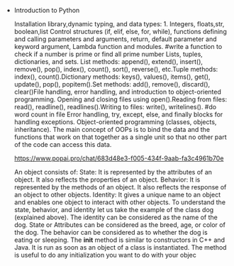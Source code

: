 - Introduction to Python
  
   Installation library,dynamic typing, and data types: 1. Integers, floats,str, boolean,list
Control structures (if, elif, else, for, while), functions defining and calling parameters and arguments, return, default parameter and keyword argument, Lambda function and modules. #write a function to check if a number is prime or find all prime number
Lists, tuples, dictionaries, and sets. List methods: append(), extend(), insert(), remove(), pop(), index(), count(), sort(), reverse(), etc.Tuple methods: index(), count().Dictionary methods: keys(), values(), items(), get(), update(), pop(), popitem().Set methods: add(), remove(), discard(), clear()File handling, error handling, and introduction to object-oriented programming. Opening and closing files using open().Reading from files: read(), readline(), readlines().Writing to files: write(), writelines(). #do word count in file Error handling, try, except, else, and finally blocks for handling exceptions.
Object-oriented programming (classes, objects, inheritance). The main concept of OOPs is to bind the data and the functions that work on that together as a single unit so that no other part of the code can access this data.

   https://www.popai.pro/chat/683d48e3-f005-434f-9aab-fa3c4961b70e

   An object consists of:
   State: It is represented by the attributes of an object. It also reflects the properties of an object.
   Behavior: It is represented by the methods of an object. It also reflects the response of an object to other objects.
   Identity: It gives a unique name to an object and enables one object to interact with other objects.
   To understand the state, behavior, and identity let us take the example of the class dog (explained above). 
   The identity can be considered as the name of the dog.
   State or Attributes can be considered as the breed, age, or color of the dog.
   The behavior can be considered as to whether the dog is eating or sleeping.
   The __init__ method is similar to constructors in C++ and Java. It is run as soon as an object of a class is instantiated. The method is useful to do any initialization you want to do with your objec
